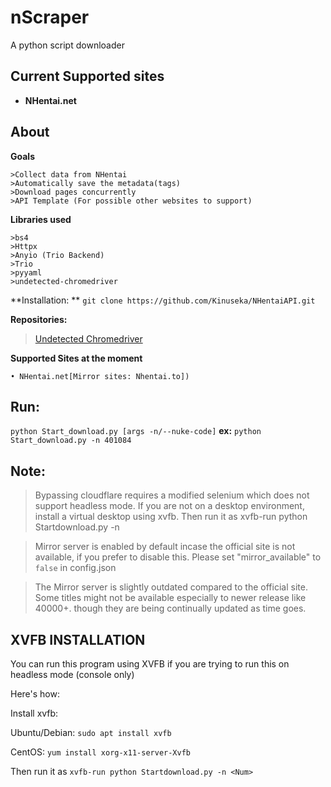 # nScraper
A python script downloader

## Current Supported sites
* **NHentai.net**

## About

**Goals**
```
>Collect data from NHentai
>Automatically save the metadata(tags)
>Download pages concurrently
>API Template (For possible other websites to support)
```

**Libraries used**
```
>bs4 
>Httpx
>Anyio (Trio Backend)
>Trio
>pyyaml
>undetected-chromedriver 
```

**Installation: **
`git clone https://github.com/Kinuseka/NHentaiAPI.git`


**Repositories:**


>[Undetected Chromedriver](https://github.com/ultrafunkamsterdam/undetected-chromedriver)


**Supported Sites at the moment**
```
• NHentai.net[Mirror sites: Nhentai.to])
```

## Run:
`python Start_download.py [args -n/--nuke-code]`
**ex:**
`python Start_download.py -n 401084`




## Note:
> Bypassing cloudflare requires a modified selenium which does not support headless mode. If you are not on a 
desktop environment, install a virtual desktop using xvfb. Then run it as xvfb-run python Startdownload.py -n <Num>

> Mirror server is enabled by default incase the official site is not available, if you prefer
to disable this. Please set "mirror_available" to `false` in config.json

> The Mirror server is slightly outdated compared to the official site. Some titles might not be available especially to newer release like 40000+.
though they are being continually updated as time goes.


## XVFB INSTALLATION
You can run this program using XVFB if you are trying to run this on headless mode (console only)

Here's how:


Install xvfb: 


Ubuntu/Debian: `sudo apt install xvfb` 

CentOS: `yum install xorg-x11-server-Xvfb`


Then run it as `xvfb-run python Startdownload.py -n <Num>`
